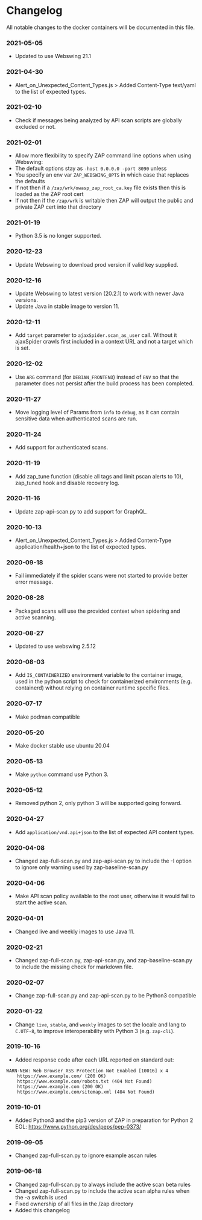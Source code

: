 # Changelog
All notable changes to the docker containers will be documented in this file.

### 2021-05-05
 - Updated to use Webswing 21.1

### 2021-04-30
 - Alert_on_Unexpected_Content_Types.js > Added Content-Type text/yaml to the list of expected types.

### 2021-02-10
 - Check if messages being analyzed by API scan scripts are globally excluded or not.

### 2021-02-01
 - Allow more flexibility to specify ZAP command line options when using Webswing:
  - The default options stay as `-host 0.0.0.0 -port 8090` unless
  - You specify an env var `ZAP_WEBSWING_OPTS` in which case that replaces the defaults
  - If not then if a `/zap/wrk/owasp_zap_root_ca.key` file exists then this is loaded as the ZAP root cert
  - If not then if the `/zap/wrk` is writable then ZAP will output the public and private ZAP cert into that directory
  
### 2021-01-19
 - Python 3.5 is no longer supported.

### 2020-12-23
 - Update Webswing to download prod version if valid key supplied.

### 2020-12-16
 - Update Webswing to latest version (20.2.1) to work with newer Java versions.
 - Update Java in stable image to version 11.

### 2020-12-11
 - Add `target` parameter to `ajaxSpider.scan_as_user` call. Without it ajaxSpider crawls first included in a context URL and not a target which is set.

### 2020-12-02
 - Use `ARG` command (for `DEBIAN_FRONTEND`) instead of `ENV` so that the parameter does not persist after the build process has been completed.

### 2020-11-27
 - Move logging level of Params from `info` to `debug`, as it can contain sensitive data when authenticated scans are run.
 
### 2020-11-24
 - Add support for authenticated scans.

### 2020-11-19
 - Add zap_tune function (disable all tags and limit pscan alerts to 10), zap_tuned hook and disable recovery log.

### 2020-11-16
 - Update zap-api-scan.py to add support for GraphQL.

### 2020-10-13
 - Alert_on_Unexpected_Content_Types.js > Added Content-Type application/health+json to the list of expected types.
 
### 2020-09-18
 - Fail immediately if the spider scans were not started to provide better error message.

###  2020-08-28
 - Packaged scans will use the provided context when spidering and active scanning.

###  2020-08-27
 - Updated to use webswing 2.5.12

###  2020-08-03
 - Add `IS_CONTAINERIZED` environment variable to the container image, used in the python script to check for containerized environments (e.g. containerd) without relying on container runtime specific files.

###  2020-07-17
 - Make podman compatible

###  2020-05-20
 - Make docker stable use ubuntu 20.04

###  2020-05-13
 - Make `python` command use Python 3.

### 2020-05-12
 - Removed python 2, only python 3 will be supported going forward.

### 2020-04-27
- Add `application/vnd.api+json` to the list of expected API content types.

### 2020-04-08
- Changed zap-full-scan.py and zap-api-scan.py to include the -I option to ignore only warning used by zap-baseline-scan.py

### 2020-04-06
- Make API scan policy available to the root user, otherwise it would fail to start the active scan.

### 2020-04-01
- Changed live and weekly images to use Java 11.

### 2020-02-21
 - Changed zap-full-scan.py, zap-api-scan.py, and zap-baseline-scan.py to include the missing check for markdown file.

### 2020-02-07
 - Change zap-full-scan.py and zap-api-scan.py to be Python3 compatible

### 2020-01-22
 - Change `live`, `stable`, and `weekly` images to set the locale and lang to `C.UTF-8`,
 to improve interoperability with Python 3 (e.g. `zap-cli`).

### 2019-10-16
 - Added response code after each URL reported on standard out:

```
WARN-NEW: Web Browser XSS Protection Not Enabled [10016] x 4 
	https://www.example.com/ (200 OK)
	https://www.example.com/robots.txt (404 Not Found)
	https://www.example.com (200 OK)
	https://www.example.com/sitemap.xml (404 Not Found)
```

### 2019-10-01
 - Added Python3 and the pip3 version of ZAP in preparation for Python 2 EOL: https://www.python.org/dev/peps/pep-0373/

### 2019-09-05
 - Changed zap-full-scan.py to ignore example ascan rules

### 2019-06-18
 - Changed zap-full-scan.py to always include the active scan beta rules
 - Changed zap-full-scan.py to include the active scan alpha rules when the -a switch is used
 - Fixed ownership of all files in the /zap directory
 - Added this changelog
